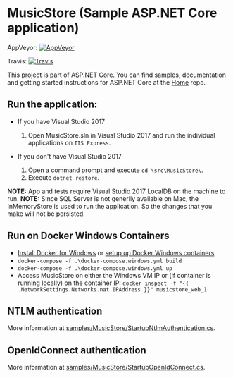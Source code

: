 MusicStore (Sample ASP.NET Core application)
============================================

AppVeyor: [![AppVeyor](https://ci.appveyor.com/api/projects/status/ja8a7j6jscj7k3xa/branch/dev?svg=true)](https://ci.appveyor.com/project/aspnetci/MusicStore/branch/dev)

Travis:   [![Travis](https://travis-ci.org/aspnet/MusicStore.svg?branch=dev)](https://travis-ci.org/aspnet/MusicStore)

This project is part of ASP.NET Core. You can find samples, documentation and getting started instructions for ASP.NET Core at the [Home](https://github.com/aspnet/home) repo.

## Run the application:
* If you have Visual Studio 2017
	1. Open MusicStore.sln in Visual Studio 2017 and run the individual applications on `IIS Express`.

* If you don't have Visual Studio 2017
	1. Open a command prompt and execute `cd \src\MusicStore\`.
	2. Execute `dotnet restore`.

**NOTE:** App and tests require Visual Studio 2017 LocalDB on the machine to run.
**NOTE:** Since SQL Server is not generlly available on Mac, the InMemoryStore is used to run the application. So the changes that you make will not be persisted.

## Run on Docker Windows Containers

 * [Install Docker for Windows](https://docs.docker.com/docker-for-windows/) or [setup up Docker Windows containers](https://msdn.microsoft.com/en-us/virtualization/windowscontainers/containers_welcome)
 * `docker-compose -f .\docker-compose.windows.yml build`
 * `docker-compose -f .\docker-compose.windows.yml up`
 * Access MusicStore on either the Windows VM IP or (if container is running locally) on the container IP: `docker inspect -f "{{ .NetworkSettings.Networks.nat.IPAddress }}" musicstore_web_1`

## NTLM authentication
More information at [samples/MusicStore/StartupNtlmAuthentication.cs](StartupNtlmAuthentication).

## OpenIdConnect authentication
More information at [samples/MusicStore/StartupOpenIdConnect.cs](StartupOpenIdConnect).

